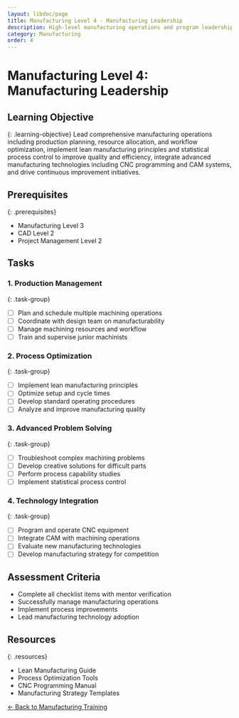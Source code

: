 ```yaml
---
layout: libdoc/page
title: Manufacturing Level 4 - Manufacturing Leadership
description: High-level manufacturing operations and program leadership
category: Manufacturing
order: 4
---
```


# Manufacturing Level 4: Manufacturing Leadership

## Learning Objective
{: .learning-objective}
Lead comprehensive manufacturing operations including production planning, resource allocation, and workflow optimization, implement lean manufacturing principles and statistical process control to improve quality and efficiency, integrate advanced manufacturing technologies including CNC programming and CAM systems, and drive continuous improvement initiatives.

## Prerequisites
{: .prerequisites}
- Manufacturing Level 3
- CAD Level 2
- Project Management Level 2

## Tasks

### 1. Production Management
{: .task-group}
- [ ] Plan and schedule multiple machining operations
- [ ] Coordinate with design team on manufacturability
- [ ] Manage machining resources and workflow
- [ ] Train and supervise junior machinists

### 2. Process Optimization
{: .task-group}
- [ ] Implement lean manufacturing principles
- [ ] Optimize setup and cycle times
- [ ] Develop standard operating procedures
- [ ] Analyze and improve manufacturing quality

### 3. Advanced Problem Solving
{: .task-group}
- [ ] Troubleshoot complex machining problems
- [ ] Develop creative solutions for difficult parts
- [ ] Perform process capability studies
- [ ] Implement statistical process control

### 4. Technology Integration
{: .task-group}
- [ ] Program and operate CNC equipment
- [ ] Integrate CAM with machining operations
- [ ] Evaluate new manufacturing technologies
- [ ] Develop manufacturing strategy for competition

## Assessment Criteria
- Complete all checklist items with mentor verification
- Successfully manage manufacturing operations
- Implement process improvements
- Lead manufacturing technology adoption

## Resources
{: .resources}
- Lean Manufacturing Guide
- Process Optimization Tools
- CNC Programming Manual
- Manufacturing Strategy Templates

[← Back to Manufacturing Training](../)